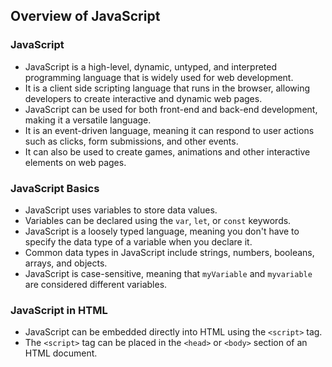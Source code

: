 ## Overview of JavaScript ##

### JavaScript ###

- JavaScript is a high-level, dynamic, untyped, and interpreted programming language that is widely used for web development.
- It is a client side scripting language that runs in the browser, allowing developers to create interactive and dynamic web pages.
- JavaScript can be used for both front-end and back-end development, making it a versatile language.
- It is an event-driven language, meaning it can respond to user actions such as clicks, form submissions, and other events.
- It can also be used to create games, animations and other interactive elements on web pages.

### JavaScript Basics ###
- JavaScript uses variables to store data values.
- Variables can be declared using the `var`, `let`, or `const` keywords.
- JavaScript is a loosely typed language, meaning you don't have to specify the data type of a variable when you declare it.
- Common data types in JavaScript include strings, numbers, booleans, arrays, and objects.
- JavaScript is case-sensitive, meaning that `myVariable` and `myvariable` are considered different variables.

### JavaScript in HTML ###
- JavaScript can be embedded directly into HTML using the `<script>` tag.
- The `<script>` tag can be placed in the `<head>` or `<body>` section of an HTML document.

